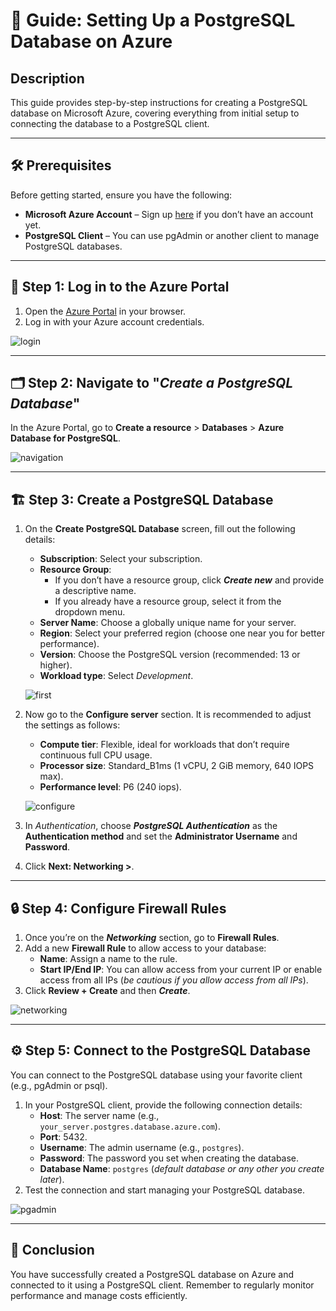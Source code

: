 # 📘 Guide: Setting Up a PostgreSQL Database on Azure

## Description

This guide provides step-by-step instructions for creating a PostgreSQL database on Microsoft Azure, covering everything from initial setup to connecting the database to a PostgreSQL client.

---

## 🛠️ Prerequisites

Before getting started, ensure you have the following:

- **Microsoft Azure Account** – Sign up [here](https://azure.microsoft.com/en-us/free/) if you don’t have an account yet.
- **PostgreSQL Client** – You can use pgAdmin or another client to manage PostgreSQL databases.

---

## 🔑 Step 1: Log in to the Azure Portal

1. Open the [Azure Portal](https://portal.azure.com/) in your browser.
2. Log in with your Azure account credentials.

![login](https://github.com/user-attachments/assets/41f1324c-7050-4db9-9aa9-c1dbe981f0a8)

---

## 🗂️ Step 2: Navigate to "*Create a PostgreSQL Database*"

In the Azure Portal, go to **Create a resource** > **Databases** > **Azure Database for PostgreSQL**.

![navigation](https://github.com/user-attachments/assets/a368809e-f781-4cfb-b0f9-7526db20b83c)

---

## 🏗️ Step 3: Create a PostgreSQL Database

1. On the **Create PostgreSQL Database** screen, fill out the following details:
    - **Subscription**: Select your subscription.
    - **Resource Group**:
        - If you don’t have a resource group, click ***Create new*** and provide a descriptive name.
        - If you already have a resource group, select it from the dropdown menu.
    - **Server Name**: Choose a globally unique name for your server.
    - **Region**: Select your preferred region (choose one near you for better performance).
    - **Version**: Choose the PostgreSQL version (recommended: 13 or higher).
    - **Workload type**: Select *Development*.

    ![first](https://github.com/user-attachments/assets/24b47df6-cdf4-431d-9ca4-624a38e8bfb2)

2. Now go to the **Configure server** section. It is recommended to adjust the settings as follows:
    - **Compute tier**: Flexible, ideal for workloads that don’t require continuous full CPU usage.
    - **Processor size**: Standard_B1ms (1 vCPU, 2 GiB memory, 640 IOPS max).
    - **Performance level**: P6 (240 iops).
    
    ![configure](https://github.com/user-attachments/assets/156d3cff-0c09-46cc-a414-722f636fcae9)

3. In *Authentication*, choose ***PostgreSQL Authentication*** as the **Authentication method** and set the **Administrator Username** and **Password**.
4. Click **Next: Networking >**.

---

## 🔒 Step 4: Configure Firewall Rules

1. Once you’re on the ***Networking*** section, go to **Firewall Rules**.
2. Add a new **Firewall Rule** to allow access to your database:
    - **Name**: Assign a name to the rule.
    - **Start IP/End IP**: You can allow access from your current IP or enable access from all IPs (*be cautious if you allow access from all IPs*).
3. Click **Review + Create** and then ***Create***.

![networking](https://github.com/user-attachments/assets/ef020cbc-d25a-4da6-bd1e-18046b2b1ec4)

---

## ⚙️ Step 5: Connect to the PostgreSQL Database

You can connect to the PostgreSQL database using your favorite client (e.g., pgAdmin or psql).

1. In your PostgreSQL client, provide the following connection details:
    - **Host**: The server name (e.g., `your_server.postgres.database.azure.com`).
    - **Port**: 5432.
    - **Username**: The admin username (e.g., `postgres`).
    - **Password**: The password you set when creating the database.
    - **Database Name**: `postgres` (*default database or any other you create later*).
2. Test the connection and start managing your PostgreSQL database.

![pgadmin](https://github.com/user-attachments/assets/15177cbd-aa52-4bb7-9ebd-a508a3f5177d)

---

## 🎉 Conclusion

You have successfully created a PostgreSQL database on Azure and connected to it using a PostgreSQL client. Remember to regularly monitor performance and manage costs efficiently.